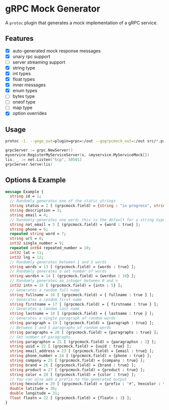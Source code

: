 # gRPC Mock Generator

A `protoc` plugin that generates a mock implementation of a gRPC service.

## Features

- [x] auto-generated mock response messages
- [x] unary rpc support
- [ ] server streaming support
- [x] string type
- [x] int types
- [x] float types
- [x] inner messages
- [x] enum types 
- [ ] bytes type
- [ ] oneof type
- [ ] map type
- [x] option overrides

## Usage

```bash
protoc -I. --gogo_out=plugin=grpc=:/out --gogrpcmock_out=:/out src/*.proto
```

```go
grpcServer := grpc.NewServer()
myservice.RegisterMyServiceServer(s, &myservice.MyServiceMock{})
lis, _ := net.Listen("tcp", 50501)
grpcServer.Serve(lis)
```

## Options & Example

```proto
message Example {
  string id = 1;
  // Randomly generates one of the static strings
  string status = 2 [ (grpcmock.field) = {string : "in progress", string : "complete"} ];
  string description = 3;
  string email = 4;
  // Randomly generates one word; this is the default for a string type
  string not_email = 5 [ (grpcmock.field) = {word : true} ];
  string phone = 6;
  repeated string word = 7;
  string url = 8;
  int32 single_number = 9;
  repeated int64 repeated_number = 10;
  int32 lat = 11;
  int32 lng = 12;
  // Randomly generates between 1 and 5 words
  string words = 13 [ (grpcmock.field) = {words : true} ];
  // Randomly generates a set number of words
  string wordsn = 14 [ (grpcmock.field) = {wordsn : 10} ];
  // Randomly generates an integer between 0 and n
  int32 intn = 15 [ (grpcmock.field) = {intn : 5} ];
  // Generates a random full name
  string fullname = 16 [ (grpcmock.field) = { fullname : true } ];
  // Generates a random first name
  string firstname = 17 [ (grpcmock.field) = { firstname : true } ];
  // Generates a random last name
  string lastname = 18 [ (grpcmock.field) = { lastname : true } ];
  // Generates a single paragraph of random words
  string paragraph = 19 [ (grpcmock.field) = {paragraph : true} ];
  // Between 1 and 5 paragraphs of random words
  string paragraphs = 20 [ (grpcmock.field) = {paragraphs : true} ];
  // Set number of paragraphs
  string paragraphsn = 21 [ (grpcmock.field) = {paragraphsn : 2} ];
  string uuid = 22 [ (grpcmock.field) = {uuid : true} ];
  string email_address = 23 [ (grpcmock.field) = {email : true} ];
  string phone_number = 24 [ (grpcmock.field) = {phone : true} ];
  string company = 25 [ (grpcmock.field) = {company : true} ];
  string brand = 26 [ (grpcmock.field) = {brand : true} ];
  string product = 27 [ (grpcmock.field) = {product : true} ];
  string color = 28 [ (grpcmock.field) = {color : true} ];
  // You can also add a prefix to the generated output
  string hexcolor = 29 [ (grpcmock.field) = {prefix : "#", hexcolor : true} ];
  double latitude = 30;
  double longitude = 31;
  float floatn = 32 [ (grpcmock.field) = {floatn : 3} ];
}
```
